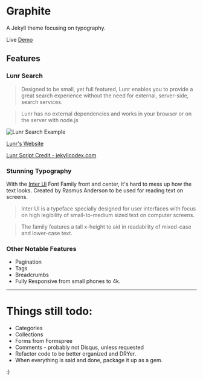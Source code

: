 # Graphite

A Jekyll theme focusing on typography.

Live [Demo](https://jpasholk.com/graphite/)

## Features

### Lunr Search

> Designed to be small, yet full featured, Lunr enables you to provide a great search experience without the need for external, server-side, search services.

> Lunr has no external dependencies and works in your browser or on the server with node.js

![Lunr Search Example](/assets/img/LunrSearch.gif)

[Lunr's Website](https://lunrjs.com)

[Lunr Script Credit - jekyllcodex.com](https://jekyllcodex.org/without-plugin/search-lunr/#)

### Stunning Typography

With the [Inter Ui](https://rsms.me/inter/) Font Family front and center, it's hard to mess up how the text looks. Created by Rasmus Anderson to be used for reading text on screens.

> Inter UI is a typeface specially designed for user interfaces with focus on high legibility of small-to-medium sized text on computer screens.

> The family features a tall x-height to aid in readability of mixed-case and lower-case text.

### Other Notable Features

* Pagination
* Tags
* Breadcrumbs
* Fully Responsive from small phones to 4k.


---

# Things still todo:

* Categories
* Collections
* Forms from Formspree
* Comments - probably not Disqus, unless requested
* Refactor code to be better organized and DRYer.
* When everything is said and done, package it up as a gem.

:)
